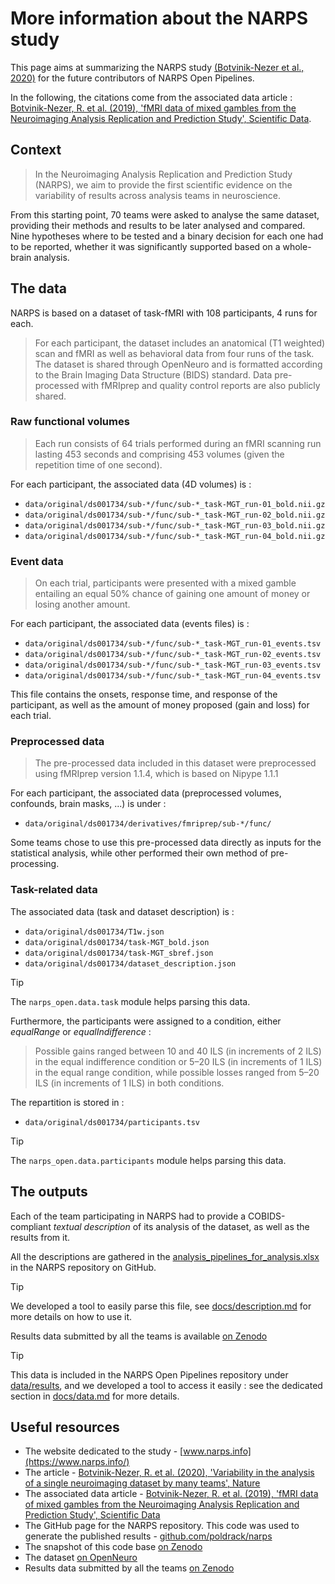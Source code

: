 # More information about the NARPS study

This page aims at summarizing the NARPS study [(Botvinik-Nezer et al., 2020)](https://www.ncbi.nlm.nih.gov/pmc/articles/PMC7771346/) for the future contributors of NARPS Open Pipelines.

In the following, the citations come from the associated data article : [Botvinik-Nezer, R. et al. (2019), 'fMRI data of mixed gambles from the Neuroimaging Analysis Replication and Prediction Study', Scientific Data](https://www.nature.com/articles/s41597-019-0113-7).

## Context

> In the Neuroimaging Analysis Replication and Prediction Study (NARPS), we aim to provide the first scientific evidence on the variability of results across analysis teams in neuroscience.

From this starting point, 70 teams were asked to analyse the same dataset, providing their methods and results to be later analysed and compared. Nine hypotheses where to be tested and a binary decision for each one had to be reported, whether it was significantly supported based on a whole-brain analysis.

## The data

NARPS is based on a dataset of task-fMRI with 108 participants, 4 runs for each.

> For each participant, the dataset includes an anatomical (T1 weighted) scan and fMRI as well as behavioral data from four runs of the task. The dataset is shared through OpenNeuro and is formatted according to the Brain Imaging Data Structure (BIDS) standard. Data pre-processed with fMRIprep and quality control reports are also publicly shared.

### Raw functional volumes

> Each run consists of 64 trials performed during an fMRI scanning run lasting 453 seconds and comprising 453 volumes (given the repetition time of one second).

For each participant, the associated data (4D volumes) is :
* `data/original/ds001734/sub-*/func/sub-*_task-MGT_run-01_bold.nii.gz`
* `data/original/ds001734/sub-*/func/sub-*_task-MGT_run-02_bold.nii.gz`
* `data/original/ds001734/sub-*/func/sub-*_task-MGT_run-03_bold.nii.gz`
* `data/original/ds001734/sub-*/func/sub-*_task-MGT_run-04_bold.nii.gz`

### Event data

> On each trial, participants were presented with a mixed gamble entailing an equal 50% chance of gaining one amount of money or losing another amount.

For each participant, the associated data (events files) is :
* `data/original/ds001734/sub-*/func/sub-*_task-MGT_run-01_events.tsv`
* `data/original/ds001734/sub-*/func/sub-*_task-MGT_run-02_events.tsv`
* `data/original/ds001734/sub-*/func/sub-*_task-MGT_run-03_events.tsv`
* `data/original/ds001734/sub-*/func/sub-*_task-MGT_run-04_events.tsv`

This file contains the onsets, response time, and response of the participant, as well as the amount of money proposed (gain and loss) for each trial.

### Preprocessed data

> The pre-processed data included in this dataset were preprocessed using fMRIprep version 1.1.4, which is based on Nipype 1.1.1

For each participant, the associated data (preprocessed volumes, confounds, brain masks, ...) is under :
* `data/original/ds001734/derivatives/fmriprep/sub-*/func/`

Some teams chose to use this pre-processed data directly as inputs for the statistical analysis, while other performed their own method of pre-processing.

### Task-related data

The associated data (task and dataset description) is :
* `data/original/ds001734/T1w.json`
* `data/original/ds001734/task-MGT_bold.json`
* `data/original/ds001734/task-MGT_sbref.json`
* `data/original/ds001734/dataset_description.json`

> [!TIP]
> The `narps_open.data.task` module helps parsing this data.

Furthermore, the participants were assigned to a condition, either *equalRange* or *equalIndifference* :

> Possible gains ranged between 10 and 40 ILS (in increments of 2 ILS) in the equal indifference condition or 5–20 ILS (in increments of 1 ILS) in the equal range condition, while possible losses ranged from 5–20 ILS (in increments of 1 ILS) in both conditions.

The repartition is stored in :
* `data/original/ds001734/participants.tsv`

> [!TIP]
> The `narps_open.data.participants` module helps parsing this data.

## The outputs

Each of the team participating in NARPS had to provide a COBIDS-compliant *textual description* of its analysis of the dataset, as well as the results from it.

All the descriptions are gathered in the [analysis_pipelines_for_analysis.xlsx](https://github.com/poldrack/narps/blob/1.0.1/ImageAnalyses/metadata_files/analysis_pipelines_for_analysis.xlsx) in the NARPS repository on GitHub.

> [!TIP]
> We developed a tool to easily parse this file, see [docs/description.md](docs/description.md) for more details on how to use it.

Results data submitted by all the teams is available [on Zenodo](https://zenodo.org/records/3528329#.Y7_H1bTMKBT)

> [!TIP]
> This data is included in the NARPS Open Pipelines repository under [data/results](data/results), and we developed a tool to access it easily : see the dedicated section in [docs/data.md](docs/data.md#results-from-narps-teams) for more details.

## Useful resources

* The website dedicated to the study - [www.narps.info](https://www.narps.info/)
* The article - [Botvinik-Nezer, R. et al. (2020), 'Variability in the analysis of a single neuroimaging dataset by many teams', Nature](https://www.ncbi.nlm.nih.gov/pmc/articles/PMC7771346/)
* The associated data article - [Botvinik-Nezer, R. et al. (2019), 'fMRI data of mixed gambles from the Neuroimaging Analysis Replication and Prediction Study', Scientific Data](https://www.nature.com/articles/s41597-019-0113-7)
* The GitHub page for the NARPS repository. This code was used to generate the published results - [github.com/poldrack/narps](https://github.com/poldrack/narps)
* The snapshot of this code base [on Zenodo](https://zenodo.org/records/3709273#.Y2jVkCPMIz4)
* The dataset [on OpenNeuro](https://openneuro.org/datasets/ds001734/versions/1.0.5)
* Results data submitted by all the teams [on Zenodo](https://zenodo.org/records/3528329#.Y7_H1bTMKBT)
